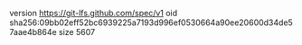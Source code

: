 version https://git-lfs.github.com/spec/v1
oid sha256:09bb02eff52bc6939225a7193d996ef0530664a90ee20600d34de57aae4b864e
size 5607
